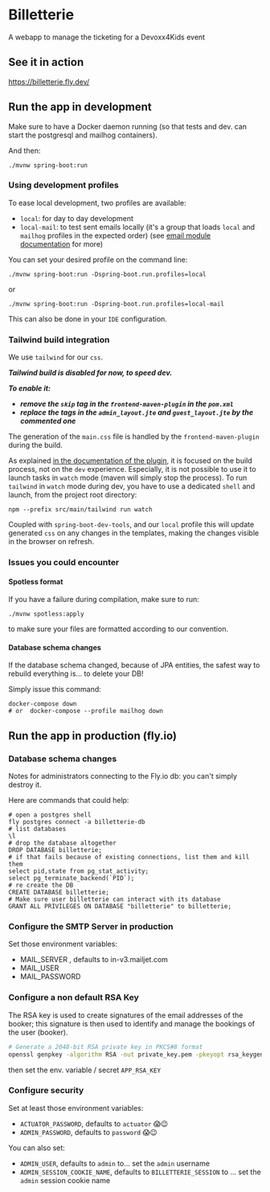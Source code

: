# Billetterie

A webapp to manage the ticketing for a Devoxx4Kids event

## See it in action

https://billetterie.fly.dev/


## Run the app in development

Make sure to have a Docker daemon running (so that tests and dev. can start the postgresql and mailhog containers).

And then:

`./mvnw spring-boot:run`

### Using development profiles

To ease local development, two profiles are available:
- `local`: for day to day development
- `local-mail`: to test sent emails locally (it's a group that loads `local` and `mailhog` profiles in the expected order) (see [email module documentation](./src/main/java/org/montrealjug/billetterie/email/README.md#how-to-test-locally) for more)

You can set your desired profile on the command line:

```shell
./mvnw spring-boot:run -Dspring-boot.run.profiles=local
``` 
or 
```shell
./mvnw spring-boot:run -Dspring-boot.run.profiles=local-mail
```
This can also be done in your `IDE` configuration.

### Tailwind build integration

We use `tailwind` for our `css`.  

***Tailwind build is disabled for now, to speed dev.***

***To enable it:***
- ***remove the `skip` tag in the `frontend-maven-plugin` in the `pom.xml`***
- ***replace the tags in the `admin_layout.jte` and `guest_layout.jte` by the commented one***


The generation of the `main.css` file is handled by the `frontend-maven-plugin` during the build.

As explained [in the documentation of the plugin](https://github.com/eirslett/frontend-maven-plugin/blob/master/README.md#what-is-this-plugin-not-meant-to-do), it is focused on the build process, not on the `dev` experience. Especially, it is not possible to use it to launch tasks in `watch` mode (maven will simply stop the process).
To run `tailwind` in `watch` mode during dev, you have to use a dedicated `shell` and launch, from the project root directory:
```shell
npm --prefix src/main/tailwind run watch
```

Coupled with `spring-boot-dev-tools`, and our `local` profile this will update generated `css` on any changes in the templates, making the changes visible in the browser on refresh. 

### Issues you could encounter

#### Spotless format

If you have a failure during compilation, make sure to run:

```shell
./mvnw spotless:apply
```

to make sure your files are formatted according to our convention.

#### Database schema changes

If the database schema changed, because of JPA entities, the safest way to rebuild everything is... to delete your DB!

Simply issue this command:

```shell
docker-compose down
# or  docker-compose --profile mailhog down
```

## Run the app in production (fly.io)

### Database schema changes

Notes for administrators connecting to the Fly.io db: you can't simply destroy it. 

Here are commands that could help:

```shell
# open a postgres shell
fly postgres connect -a billetterie-db
# list databases
\l
# drop the database altogether
DROP DATABASE billetterie;
# if that fails because of existing connections, list them and kill them
select pid,state from pg_stat_activity;
select pg_terminate_backend(`PID`);
# re create the DB
CREATE DATABASE billetterie;
# Make sure user billetterie can interact with its database
GRANT ALL PRIVILEGES ON DATABASE "billetterie" to billetterie;
```

### Configure the SMTP Server in production

Set those environment variables:

* MAIL_SERVER , defaults to in-v3.mailjet.com
* MAIL_USER
* MAIL_PASSWORD

### Configure a non default RSA Key

The RSA key is used to create signatures of the email addresses of the booker; this signature is then used to identify and manage the bookings of the user (booker).

```bash
# Generate a 2048-bit RSA private key in PKCS#8 format
openssl genpkey -algorithm RSA -out private_key.pem -pkeyopt rsa_keygen_bits:2048
```

then set the env. variable / secret `APP_RSA_KEY`

### Configure security

Set at least those environment variables:
* `ACTUATOR_PASSWORD`, defaults to `actuator` 😱😉
* `ADMIN_PASSWORD`, defaults to `password` 😱😉

You can also set:
* `ADMIN_USER`, defaults to `admin` to... set the `admin` username
* `ADMIN_SESSION_COOKIE_NAME`, defaults to `BILLETTERIE_SESSION` to ... set the `admin` session cookie name
